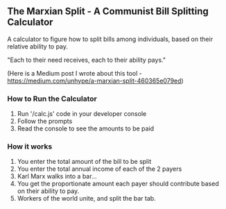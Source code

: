 ## The Marxian Split - A Communist Bill Splitting Calculator
A calculator to figure how to split bills among individuals, based on their relative ability to pay.

"Each to their need receives, each to their ability pays."

(Here is a Medium post I wrote about this tool - https://medium.com/unhype/a-marxian-split-460365e079ed)

### How to Run the Calculator
1. Run '/calc.js' code in your developer console
2. Follow the prompts
3. Read the console to see the amounts to be paid

### How it works
1. You enter the total amount of the bill to be split
2. You enter the total annual income of each of the 2 payers
3. Karl Marx walks into a bar...
4. You get the proportionate amount each payer should contribute based on their ability to pay.
5. Workers of the world unite, and split the bar tab.
